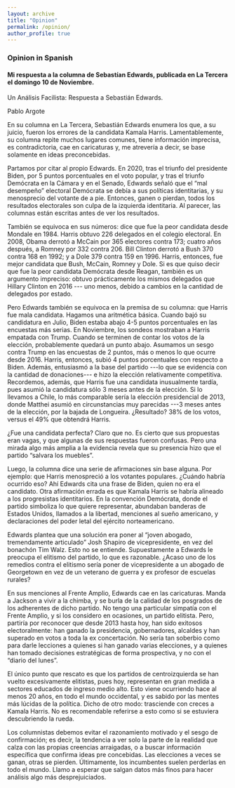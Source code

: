 ```yaml
---
layout: archive
title: "Opinion"
permalink: /opinion/
author_profile: true
---
```


### Opinion in Spanish

#### Mi respuesta a la columna de Sebastían Edwards, publicada en La Tercera el domingo 10 de Noviembre.

Un Análisis Facilista: Respuesta a Sebastián Edwards.
 
Pablo Argote
 
​En su columna en La Tercera, Sebastián Edwards enumera los que, a su juicio, fueron los errores de la candidata Kamala Harris. Lamentablemente, su columna repite muchos lugares comunes, tiene información imprecisa, es contradictoria, cae en caricaturas y, me atrevería a decir, se base solamente en ideas preconcebidas.
 
Partamos por citar al propio Edwards. En 2020, tras el triunfo del presidente Biden, por 5 puntos porcentuales en el voto popular, y tras el triunfo Demócrata en la Cámara y en el Senado, Edwards señaló que el “mal desempeño” electoral Demócrata se debía a sus políticas identitarias, y su menosprecio del votante de a pie. Entonces, ganen o pierdan, todos los resultados electorales son culpa de la izquierda identitaria. Al parecer, las columnas están escritas antes de ver los resultados.
 
También se equivoca en sus números: dice que fue la peor candidata desde Mondale en 1984. Harris obtuvo 226 delegados en el colegio electoral. En 2008, Obama derrotó a McCain por 365 electores contra 173; cuatro años después, a Romney por 332 contra 206. Bill Clinton derrotó a Bush 370 contra 168 en 1992; y a Dole 379 contra 159 en 1996. Harris, entonces, fue mejor candidata que Bush, McCain, Romney y Dole. Si es que quiso decir que fue la peor candidata Demócrata desde Reagan, también es un argumento impreciso: obtuvo prácticamente los mismos delegados que Hillary Clinton en 2016 --- uno menos, debido a cambios en la cantidad de delegados por estado.
 
Pero Edwards también se equivoca en la premisa de su columna: que Harris fue mala candidata. Hagamos una aritmética básica. Cuando bajó su candidatura en Julio, Biden estaba abajo 4-5 puntos porcentuales en las encuestas más serias. En Noviembre, los sondeos mostraban a Harris empatada con Trump. Cuando se terminen de contar los votos de la elección, probablemente quedará un punto abajo. Asumamos un sesgo contra Trump en las encuestas de 2 puntos, más o menos lo que ocurre desde 2016. Harris, entonces, subió 4 puntos porcentuales con respecto a Biden. Además, entusiasmó a la base del partido ---lo que se evidencia con la cantidad de donaciones--- e hizo la elección relativamente competitiva. Recordemos, además, que Harris fue una candidata inusualmente tardía, pues asumió la candidatura sólo 3 meses antes de la elección. Si lo llevamos a Chile, lo más comparable sería la elección presidencial de 2013, donde Matthei asumió en circunstancias muy parecidas ---3 meses antes de la elección, por la bajada de Longueira. ¿Resultado? 38% de los votos, versus el 49% que obtendrá Harris.
 
¿Fue una candidata perfecta? Claro que no. Es cierto que sus propuestas eran vagas, y que algunas de sus respuestas fueron confusas. Pero una mirada algo más amplia a la evidencia revela que su presencia hizo que el partido “salvara los muebles”.
 
Luego, la columna dice una serie de afirmaciones sin base alguna. Por ejemplo: que Harris menospreció a los votantes populares. ¿Cuándo habría ocurrido eso? Ahí Edwards cita una frase de Biden, quien no era el candidato. Otra afirmación errada es que Kamala Harris se habría alineado a los progresistas identitarios. En la convención Demócrata, donde el partido simboliza lo que quiere representar, abundaban banderas de Estados Unidos, llamados a la libertad, menciones al sueño americano, y declaraciones del poder letal del ejército norteamericano.
 
Edwards plantea que una solución era poner al “joven abogado, tremendamente articulado” Josh Shapiro de vicepresidente, en vez del bonachón Tim Walz. Esto no se entiende. Supuestamente a Edwards le preocupa el elitismo del partido, lo que es razonable. ¿Acaso uno de los remedios contra el elitismo sería poner de vicepresidente a un abogado de Georgetown en vez de un veterano de guerra y ex profesor de escuelas rurales?
 
En sus menciones al Frente Amplio, Edwards cae en las caricaturas. Manda a Jackson a vivir a la chimba, y se burla de la calidad de los posgrados de los adherentes de dicho partido. No tengo una particular simpatía con el Frente Amplio, y si los considero en ocasiones, un partido elitista. Pero, partiría por reconocer que desde 2013 hasta hoy, han sido exitosos electoralmente: han ganado la presidencia, gobernadores, alcaldes y han superado en votos a toda la ex concertación. No sería tan soberbio como para darle lecciones a quienes si han ganado varias elecciones, y a quienes han tomado decisiones estratégicas de forma prospectiva, y no con el “diario del lunes”.
 
El único punto que rescato es que los partidos de centroizquierda se han vuelto excesivamente elitistas, pues hoy, representan en gran medida a sectores educados de ingreso medio alto. Esto viene ocurriendo hace al menos 20 años, en todo el mundo occidental, y es sabido por las mentes más lúcidas de la política. Dicho de otro modo: trasciende con creces a Kamala Harris. No es recomendable referirse a esto como si se estuviera descubriendo la rueda.
 
Los columnistas debemos evitar el razonamiento motivado y el sesgo de confirmación; es decir, la tendencia a ver solo la parte de la realidad que calza con las propias creencias arraigadas, o a buscar información específica que confirma ideas pre concebidas. Las elecciones a veces se ganan, otras se pierden. Últimamente, los incumbentes suelen perderlas en todo el mundo. Llamo a esperar que salgan datos más finos para hacer análisis algo más desprejuiciados.
